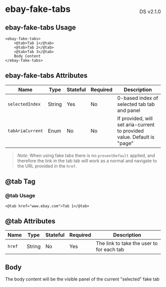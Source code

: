 <h1 style='display: flex; justify-content: space-between; align-items: center;'>
    <span>
        ebay-fake-tabs
    </span>
    <span style='font-weight: normal; font-size: medium; margin-bottom: -15px;'>
        DS v2.1.0
    </span>
</h1>

## ebay-fake-tabs Usage

```marko
<ebay-fake-tabs>
    <@tab>Tab 1</@tab>
    <@tab>Tab 2</@tab>
    <@tab>Tab 3</@tab>
    Body Content
</ebay-fake-tabs>
```

## ebay-fake-tabs Attributes

| Name             | Type   | Stateful | Required | Description                                                             |
| ---------------- | ------ | -------- | -------- | ----------------------------------------------------------------------- |
| `selectedIndex`  | String | Yes      | No       | 0-based index of selected tab tab and panel                             |
| `tabAriaCurrent` | Enum   | No       | No       | If provided, will set aria-current to provided value. Default is "page" |

> _Note:_ When using fake tabs there is no `preventDefault` applied, and therefore the link in the tab tab will work as a normal and navigate to the URL provided in the `href`.

## @tab Tag

### @tab Usage

```marko
<@tab href="www.ebay.com">Tab 1</@tab>
```

## @tab Attributes

| Name   | Type   | Stateful | Required | Description                               |
| ------ | ------ | -------- | -------- | ----------------------------------------- |
| `href` | String | No       | Yes      | The link to take the user to for each tab |

## Body

The body content will be the visible panel of the current "selected" fake tab
